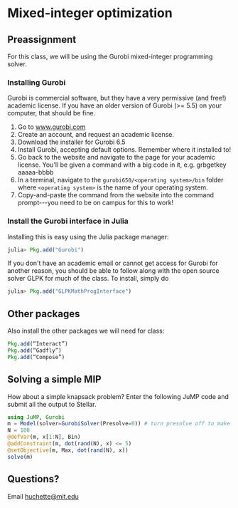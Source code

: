 # Mixed-integer optimization

## Preassignment

For this class, we will be using the Gurobi mixed-integer programming solver. 

### Installing Gurobi
Gurobi is commercial software, but they have a very permissive (and free!) academic license. If you have an older version of Gurobi (>= 5.5) on your computer, that should be fine.

1. Go to www.gurobi.com
2. Create an account, and request an academic license.
3. Download the installer for Gurobi 6.5
4. Install Gurobi, accepting default options. Remember where it installed to!
5. Go back to the website and navigate to the page for your academic license. You'll be given a command with a big code in it, e.g. grbgetkey aaaaa-bbbb
6. In a terminal, navigate to the ``gurobi650/<operating system>/bin`` folder where ``<operating system>`` is the name of your operating system.  
7. Copy-and-paste the command from the website into the command prompt---you need to be on campus for this to work!


### Install the Gurobi interface in Julia

Installing this is easy using the Julia package manager: 
```jl
julia> Pkg.add("Gurobi")
```

If you don't have an academic email or cannot get access for Gurobi for another reason, you should be able to follow along with the open source solver GLPK for much of the class. To install, simply do
```jl
julia> Pkg.add("GLPKMathProgInterface")
```

## Other packages
Also install the other packages we will need for class:
```jl
Pkg.add(“Interact”)
Pkg.add(“Gadfly”)
Pkg.add(“Compose”)
```

## Solving a simple MIP
How about a simple knapsack problem? Enter the following JuMP code and submit all the output to Stellar.

```jl
using JuMP, Gurobi
m = Model(solver=GurobiSolver(Presolve=0)) # turn presolve off to make it a lil more interesting
N = 100
@defVar(m, x[1:N], Bin)
@addConstraint(m, dot(rand(N), x) <= 5)
@setObjective(m, Max, dot(rand(N), x))
solve(m)
```

## Questions?
Email huchette@mit.edu
